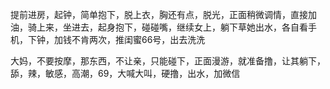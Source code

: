 提前进房，起钟，简单抱下，脱上衣，胸还有点，脱光，正面稍微调情，直接加油，骑上来，坐进去，起身抱下，碰碰嘴，继续女上，躺下草她出水，各自看手机，下钟，加钱不肯两次，推闺蜜66号，出去洗洗

大妈，不要按摩，那东西，不让亲，只能碰下，正面漫游，就准备撸，让其躺下，舔，辣，敏感，高潮，69，大喊大叫，硬撸，出水，加微信